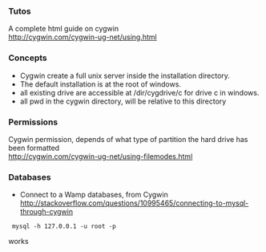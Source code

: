 ### Tutos

A complete html guide on cygwin   
http://cygwin.com/cygwin-ug-net/using.html

###  Concepts
* Cygwin create a full unix server inside the installation directory. 
* The default installation is at the root of windows. 
* all existing drive are accessible at /dir/cygdrive/c for drive c in windows. 
* all pwd in the cygwin directory, will be relative to this directory


### Permissions 

Cygwin permission, depends of what type of partition the hard drive has been formatted   
http://cygwin.com/cygwin-ug-net/using-filemodes.html

### Databases

* Connect to a Wamp databases, from Cygwin   
http://stackoverflow.com/questions/10995465/connecting-to-mysql-through-cygwin
```
 mysql -h 127.0.0.1 -u root -p
```
 works

